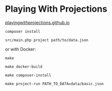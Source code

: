 # Playing With Projections

[playingwithprojections.github.io](https://playingwithprojections.github.io/)

```
composer install

src/main.php project path/to/data.json
```

or with Docker: 

```
make

make docker-build 

make composer-install

make project-run PATH_TO_DATA=data/basic.json
```
